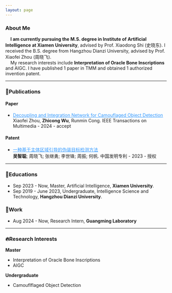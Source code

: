 ```yaml
---
layout: page
---
```


### About Me


&nbsp;&nbsp;&nbsp;&nbsp;**I am currently pursuing the M.S. degree in Institute of Artificial Intelligence at Xiamen University**, advised by Prof. Xiaodong Shi (史晓东). I received the B.S. degree from Hangzhou Dianzi University, advised by Prof. Xiaofei Zhou (周晓飞).<br>&nbsp;&nbsp;&nbsp;&nbsp;My research interests include **Interpretation of Oracle Bone Inscriptions** and AIGC. I have published 1 paper in TMM and obtained 1 authorized invention patent.

---

### 📖Publications

#### Paper

- <a href="https://ieeexplore.ieee.org/abstract/document/10417767" style="color:#3399FF;">Decoupling and Integration Network for Camouflaged Object Detection</a><br>Xiaofei Zhou, **Zhicong Wu**, Runmin Cong. IEEE Transactions on Multimedia - 2024 - accept

#### Patent

- <a href="https://kns.cnki.net/kcms2/article/abstract?v=S5uBaE2M3Od0pWaxuBd1ZhHWGmkbwMQKq9FWyilqiu3SsS9mgr7SkzYPDA_A2FvSJS-yfz0GcpIc7vJQyK9M8M_-AnpHejJOB08_ZKWN3bBDLEuagLH-5aAoRJyjPme2zBiN1vuXdU8=&uniplatform=NZKPT&language=CHS" style="color:#3399FF;">一种基于主体区域引导的伪装目标检测方法</a><br>**吴智聪**; 周晓飞; 张继勇; 李世锋; 周振; 何帆. 中国发明专利 - 2023 - 授权

---

### 🏫Educations

- Sep 2023 - Now, Master, Artificial Intelligence, **Xiamen University**.<br>
- Sep 2019 - June 2023, Undergraduate, Intelligence Science and Technology, **Hangzhou Dianzi University**.<br>

### 🌇Work

- Aug 2024 - Now, Research Intern, **Guangming Laboratory**

---

### 🔥Research Interests

**Master**

- Interpretation of Oracle Bone Inscriptions
- AIGC

**Undergraduate**

- Camouflflaged Object Detection 


